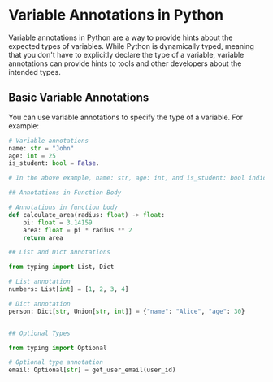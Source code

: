 # Variable Annotations in Python

Variable annotations in Python are a way to provide hints about the expected types of variables. While Python is dynamically typed, meaning that you don't have to explicitly declare the type of a variable, variable annotations can provide hints to tools and other developers about the intended types.

## Basic Variable Annotations

You can use variable annotations to specify the type of a variable. For example:

```python
# Variable annotations
name: str = "John"
age: int = 25
is_student: bool = False.

# In the above example, name: str, age: int, and is_student: bool indicate the expected types for each variable.

## Annotations in Function Body

# Annotations in function body
def calculate_area(radius: float) -> float:
    pi: float = 3.14159
    area: float = pi * radius ** 2
    return area

## List and Dict Annotations

from typing import List, Dict

# List annotation
numbers: List[int] = [1, 2, 3, 4]

# Dict annotation
person: Dict[str, Union[str, int]] = {"name": "Alice", "age": 30}


## Optional Types

from typing import Optional

# Optional type annotation
email: Optional[str] = get_user_email(user_id)

 
